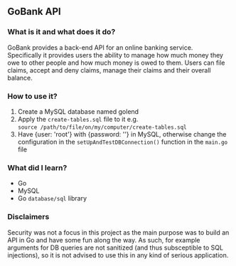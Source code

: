 ## GoBank API

### What is it and what does it do?
GoBank provides a back-end API for an online banking service.  
Specifically it provides users the ability to manage how much money they owe 
to other people and how much money is owed to them. 
Users can file claims, accept and deny claims, manage their claims 
and their overall balance.

### How to use it?
1. Create a MySQL database named golend
2. Apply the `create-tables.sql` file to it e.g.  
    `source /path/to/file/on/my/computer/create-tables.sql`
3. Have {user: 'root'} with {password: ''} in MySQL, otherwise change the configuration in the
   `setUpAndTestDBConnection()` function in the `main.go` file

### What did I learn?
* Go
* MySQL
* Go `database/sql` library

### Disclaimers
Security was not a focus in this project as the main purpose
was to build an API in Go and have some fun along the way.
As such, for example arguments for DB queries are not 
sanitized (and thus subsceptible to SQL injections),
so it is not advised to use this in any kind of serious application.
